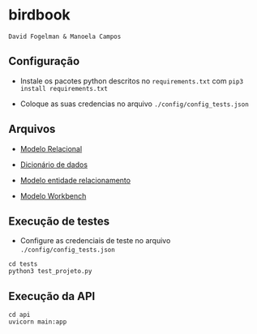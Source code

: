 # birdbook

`David Fogelman & Manoela Campos`

## Configuração

- Instale os pacotes python descritos no `requirements.txt` com `pip3 install requirements.txt`

* Coloque as suas credencias no arquivo `./config/config_tests.json`

## Arquivos

- [Modelo Relacional](./modelo-relacional.pdf)
- [Dicionário de dados](./dicionario_dados.md)
- [Modelo entidade relacionamento](./entidade-relacionamento.pdf)

- [Modelo Workbench](./models/modelo_birdbook.mwb)

## Execução de testes

- Configure as credenciais de teste no arquivo `./config/config_tests.json`

```
cd tests
python3 test_projeto.py
```

## Execução da API

```
cd api
uvicorn main:app
```
